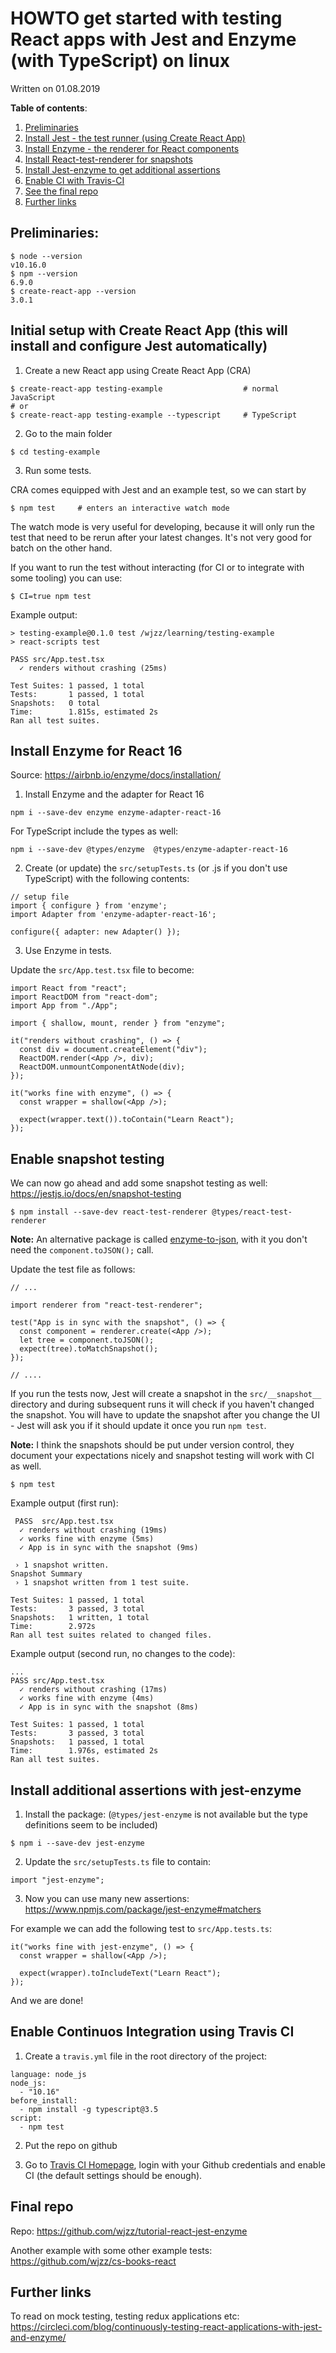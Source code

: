 # HOWTO get started with testing React apps with Jest and Enzyme (with TypeScript) on linux

Written on 01.08.2019

__Table of contents__:

1. [Preliminaries](https://github.com/wjzz/dev-notes/blob/master/jest-enzyme-starter.md#preliminaries)
2. [Install Jest - the test runner (using Create React App)](#initial-setup-with-create-react-app-this-will-install-and-configure-jest-automatically)
3. [Install Enzyme - the renderer for React components](#install-enzyme-for-react-16)
4. [Install React-test-renderer for snapshots](#enable-snapshot-testing)
5. [Install Jest-enzyme to get additional assertions](#install-additional-assertions-with-jest-enzyme)
6. [Enable CI with Travis-CI](#enable-continuos-integration-using-travis-ci)
7. [See the final repo](#final-repo)
8. [Further links](#further-links)

## Preliminaries:

```
$ node --version
v10.16.0
$ npm --version
6.9.0
$ create-react-app --version
3.0.1
```

## Initial setup with Create React App (this will install and configure Jest automatically)

1. Create a new React app using Create React App (CRA)

```
$ create-react-app testing-example                  # normal JavaScript
# or 
$ create-react-app testing-example --typescript     # TypeScript
```

2. Go to the main folder

```
$ cd testing-example
```

3. Run some tests.

CRA comes equipped with Jest and an example test, so we can start by

```
$ npm test     # enters an interactive watch mode
```

The watch mode is very useful for developing, because it will only run the test that need to be rerun after your latest changes. It's not very good for batch on the other hand.

If you want to run the test without interacting (for CI or to integrate with some tooling) you can use:
```
$ CI=true npm test
```

Example output:

```
> testing-example@0.1.0 test /wjzz/learning/testing-example
> react-scripts test

PASS src/App.test.tsx
  ✓ renders without crashing (25ms)

Test Suites: 1 passed, 1 total
Tests:       1 passed, 1 total
Snapshots:   0 total
Time:        1.815s, estimated 2s
Ran all test suites.
```

## Install Enzyme for React 16

Source: 
https://airbnb.io/enzyme/docs/installation/

1. Install Enzyme and the adapter for React 16

```
npm i --save-dev enzyme enzyme-adapter-react-16
```

For TypeScript include the types as well:

```
npm i --save-dev @types/enzyme  @types/enzyme-adapter-react-16
```

2. Create (or update) the `src/setupTests.ts` (or .js if you don't use TypeScript) with the following contents:

```
// setup file
import { configure } from 'enzyme';
import Adapter from 'enzyme-adapter-react-16';

configure({ adapter: new Adapter() });
```

3. Use Enzyme in tests.

Update the `src/App.test.tsx` file to become:

```
import React from "react";
import ReactDOM from "react-dom";
import App from "./App";

import { shallow, mount, render } from "enzyme";

it("renders without crashing", () => {
  const div = document.createElement("div");
  ReactDOM.render(<App />, div);
  ReactDOM.unmountComponentAtNode(div);
});

it("works fine with enzyme", () => {
  const wrapper = shallow(<App />);

  expect(wrapper.text()).toContain("Learn React");
});
```

## Enable snapshot testing

We can now go ahead and add some snapshot testing as well:
https://jestjs.io/docs/en/snapshot-testing

```
$ npm install --save-dev react-test-renderer @types/react-test-renderer
```

__Note:__ An alternative package is called [enzyme-to-json](https://github.com/adriantoine/enzyme-to-json), with it you don't need the `component.toJSON();` call.

Update the test file as follows:

```
// ...

import renderer from "react-test-renderer";

test("App is in sync with the snapshot", () => {
  const component = renderer.create(<App />);
  let tree = component.toJSON();
  expect(tree).toMatchSnapshot();
});

// ....

```

If you run the tests now, Jest will create a snapshot in the `src/__snapshot__` directory and during subsequent runs it will check if you haven't changed the snapshot. You will have to update the snapshot after you change the UI - Jest will ask you if it should update it once you run `npm test`. 

__Note:__ I think the snapshots should be put under version control, they document your expectations nicely and snapshot testing will work with CI as well.

```
$ npm test
```

Example output (first run):

```
 PASS  src/App.test.tsx
  ✓ renders without crashing (19ms)
  ✓ works fine with enzyme (5ms)
  ✓ App is in sync with the snapshot (9ms)

 › 1 snapshot written.
Snapshot Summary
 › 1 snapshot written from 1 test suite.

Test Suites: 1 passed, 1 total
Tests:       3 passed, 3 total
Snapshots:   1 written, 1 total
Time:        2.972s
Ran all test suites related to changed files.
```

Example output (second run, no changes to the code):
```
...
PASS src/App.test.tsx
  ✓ renders without crashing (17ms)
  ✓ works fine with enzyme (4ms)
  ✓ App is in sync with the snapshot (8ms)
  
Test Suites: 1 passed, 1 total
Tests:       3 passed, 3 total
Snapshots:   1 passed, 1 total
Time:        1.976s, estimated 2s
Ran all test suites.
```

## Install additional assertions with jest-enzyme

1. Install the package: (`@types/jest-enzyme` is not available but the type definitions seem to be included)

```
$ npm i --save-dev jest-enzyme
```

2. Update the `src/setupTests.ts` file to contain:

```
import "jest-enzyme";
```

3. Now you can use many new assertions:
https://www.npmjs.com/package/jest-enzyme#matchers

For example we can add the following test to `src/App.tests.ts`:

```
it("works fine with jest-enzyme", () => {
  const wrapper = shallow(<App />);

  expect(wrapper).toIncludeText("Learn React");
});
```

And we are done!

## Enable Continuos Integration using Travis CI

1. Create a `travis.yml` file in the root directory of the project:

```
language: node_js
node_js:
  - "10.16"
before_install:
  - npm install -g typescript@3.5
script:
  - npm test
```

2. Put the repo on github

3. Go to [Travis CI Homepage](https://travis-ci.org/), login with your Github credentials and enable CI (the default settings should be enough).

## Final repo

Repo:
https://github.com/wjzz/tutorial-react-jest-enzyme

Another example with some other example tests:
https://github.com/wjzz/cs-books-react

## Further links

To read on mock testing, testing redux applications etc:
https://circleci.com/blog/continuously-testing-react-applications-with-jest-and-enzyme/
